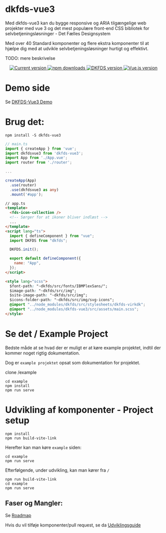 # dkfds-vue3

Med dkfds-vue3 kan du bygge responsive og ARIA tilgængelige web projekter med vue 3 og det mest populære front-end CSS bibliotek for selvbetjeningsløsninger - Det Fælles Designsystem

Med over 40 Standard komponenter og flere ekstra komponenter til at hjælpe dig med at udvikle selvbetjeningsløsninger hurtigt og effektivt.

TODO: mere beskrivelse

<p align="center">
   <a href="https://www.npmjs.com/package/dkfds-vue3">
    <img src="https://flat.badgen.net/npm/v/dkfds-vue3" alt="Current version">
  </a>
  <a href="https://www.npmjs.com/package/dkfds-vue3">
    <img src="https://flat.badgen.net/npm/dt/dkfds-vue3" alt="npm downloads">
  </a>
  <a href="https://github.com/detfaellesdesignsystem/dkfds-components">
    <img src="https://flat.badgen.net/badge/dkfds/8.1.0/0059b3" alt="DKFDS version">
  </a>
  <a href="https://vuejs.org">
    <img src="https://flat.badgen.net/badge/vue.js/3.2.x/4fc08d" alt="Vue.js version">
  </a>


</p>

# Demo side



Se [DKFDS-Vue3 Demo](https://whitewillow.github.io/dkfds-vue3-example)

# Brug det:

```
npm install -S dkfds-vue3
```

```typescript
// main.ts
import { createApp } from 'vue';
import dkfdsvue3 from 'dkfds-vue3';
import App from './App.vue';
import router from './router';

...

createApp(App)
  .use(router)
  .use(dkfdsvue3 as any)
  .mount('#app');
```

```html
// app.ts
<template>
  <fds-icon-collection />
  <!-- Sørger for at ikoner bliver indlæst -->
  ...
</template>
<script lang="ts">
  import { defineComponent } from "vue";
  import DKFDS from "dkfds";

  DKFDS.init();

  export default defineComponent({
    name: "App",
  });
</script>

<style lang="scss">
  $font-path: "~dkfds/src/fonts/IBMPlexSans/";
  $image-path: "~dkfds/src/img";
  $site-image-path: "~dkfds/src/img";
  $icons-folder-path: "~dkfds/src/img/svg-icons";
  @import "../node_modules/dkfds/src/stylesheets/dkfds-virkdk";
  @import "../node_modules/dkfds-vue3/src/assets/main.scss";
</style>
```

# Se det / Example Project

Bedste måde at se hvad der er muligt er at køre example projektet, indtil der kommer noget rigtig dokumentation.

Dog er `example projektet` opsat som dokumentation for projektet.

clone /example

```
cd example
npm install
npm run serve
```

# Udvikling af komponenter - Project setup

```
npm install
npm run build-vite-link
```

Herefter kan man køre `example` siden:

```
cd example
npm run serve
```

Efterfølgende, under udvikling, kan man kører fra `/`

```
npm run build-vite-link
cd example
npm run serve
```

## Faser og Mangler:

Se [Roadmap](./dokumentation/WIP.md)

Hvis du vil tilføje komponenter/pull request, se da [Udviklingsguide](./dokumentation/UdviklingsGuide.md)
